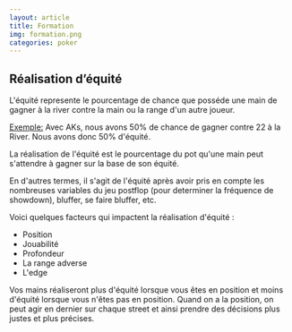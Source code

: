 ```yaml
---
layout: article
title: Formation
img: formation.png
categories: poker
---
```


<div class="body">
  <h2>Réalisation d’équité</h2>
  <p>
    <span>L'équité</span> represente le pourcentage de chance que posséde une main de gagner à la river contre la main ou la range d'un autre joueur.
  </p>
  <p><u>Exemple:</u> Avec AKs, nous avons 50% de chance de gagner contre 22 à la River. Nous avons donc 50% d'équité.</p>
  <p>
    <span>La réalisation de l'équité</span> est le pourcentage du pot qu'une main peut s'attendre à gagner sur la base de son équité.
  </p>
  <p>
    En d'autres termes, il s'agit de l'équité après avoir pris en compte les nombreuses variables du jeu postflop (pour determiner la fréquence de showdown), bluffer, se faire bluffer, etc.
  </p>
  <p>
    Voici quelques facteurs qui impactent la réalisation d'équité :
  </p>
  <ul>
    <li>Position</li>
    <li>Jouabilité</li>
    <li>Profondeur</li>
    <li>La range adverse</li>
    <li>L'edge</li>
  </ul>
  <p>
    Vos mains réaliseront plus d'équité lorsque vous êtes en position et moins d'équité lorsque vous n'êtes pas en position. Quand on a la position, on peut agir en dernier sur chaque street et ainsi prendre des décisions plus justes et plus précises.
  </p>
</div>
